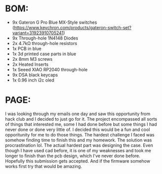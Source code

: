 # BOM:
- 9x Gateron G Pro Blue MX-Style switches (https://www.keychron.com/products/gateron-switch-set?variant=31923910705241)
- 9x Through-hole 1N4148 Diodes
- 2x 4.7kΩ through-hole resistors
- 1x PCB in blue
- 1x 3d printed case parts in blue
- 2x 8mm M3 screws
- 2x Heated Inserts
- 1x Seeed XIAO RP2040 through-hole
- 9x DSA black keycaps
- 1x 0.96 inch i2c oled

# PAGE:
I was looking through my emails one day and saw this opportunity from hack club and I decided to just go for it. The project encompassed all sorts of things that interested me, some I had done before but some things I had never done or done very little of. I decided this would be a fun and cool opporitunity for me to do those things. The hardest challenge I faced was somehow finding time to finish this and my homework. The solution was procrastination lol. The actual hardest part was designing the case. Even though I have used cad before, it is one of my weaknesses and took me longer to finish than the pcb design, which I've never done before. Hopefully this submission gets accepted. And if the firmware somehow works first try that would be amazing.
